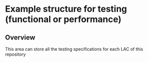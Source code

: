 # Example structure for testing (functional or performance)

## Overview
This area can store all the testing specifications for each LAC of this repository 
